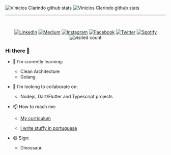 ![Vinicios Clarindo github stats](https://github-readme-stats.vercel.app/api?username=vinicioslc&show_icons=true&theme=default)
![Vinicios Clarindo github stats](https://github-readme-stats.vercel.app/api/top-langs/?username=vinicioslc&hide=html,rich%20text%20format&layout=compact)

<hr>
<div align="center">
 <br>
  
<a href="https://www.linkedin.com/in/vinicioslc" target="_blank"><img src="https://img.shields.io/badge/LinkedIn-%230077B5.svg?&style=flat-square&logo=linkedin&logoColor=white" alt="LinkedIn"></a>
<a href="https://medium.com/@vinicioslc" target="_blank"><img src="https://img.shields.io/badge/Medium-%23575757.svg?&style=flat-square&logo=medium&logoColor=white" alt="Medium"></a>
<a href="https://www.instagram.com/vinicioslc" target="_blank"><img src="https://img.shields.io/badge/Instagram-%23E4405F.svg?&style=flat-square&logo=instagram&logoColor=white" alt="Instagram"></a>
<a href="https://www.facebook.com/vinicioslc" target="_blank"><img src="https://img.shields.io/badge/Facebook-%231877F2.svg?&style=flat-square&logo=facebook&logoColor=white" alt="Facebook"></a>
<a href="https://twitter.com/vinicioslc" target="_blank"><img src="https://img.shields.io/badge/Twitter-%2303A9F4.svg?&style=flat-square&logo=twitter&logoColor=white" alt="Twitter"></a>
<a href="https://open.spotify.com/user/12175899112" target="_blank"><img src="https://img.shields.io/badge/Spotify-%231ED760.svg?&style=flat-square&logo=spotify&logoColor=white" alt="Spotify"></a>
![visited count](https://visitor-badge.laobi.icu/badge?page_id=vinicioslc)
</div>

### Hi there 👋

- 🌱 I’m currently learning: 

  - Clean Architecture
  - Golang
  
- 👯 I’m looking to collaborate on:

  - Nodejs, Dart/Flutter and Typescript projects

- 📫 How to reach me:

  - [My curriculum](https://www.linkedin.com/vinicioslc)

  - [I write stuffy in portuguese](https://medium.com/@vinicioslc)

- 😄 Sign: 
  - Dinossaur.


<!--

<!--
**vinicioslc/vinicioslc** is a ✨ _special_ ✨ repository because its `README.md` (this file) appears on your GitHub profile.





Here are some ideas to get you started:

- 🔭 I’m currently working on ...
- 🌱 I’m currently learning ...
- 👯 I’m looking to collaborate on ...
- 🤔 I’m looking for help with ...
- 💬 Ask me about anything
- 📫 How to reach me:
https://www.linkedin.com/vinicioslc
[I write stuffy in portuguese](https://medium.com/@vinicioslc)
- 😄 Pronouns: he / him
- ⚡ Fun fact: ...
-->

